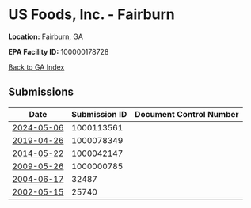 # US Foods, Inc. - Fairburn

**Location:** Fairburn, GA

**EPA Facility ID:** 100000178728

[Back to GA Index](../../index.md)

## Submissions

| Date | Submission ID | Document Control Number |
|------|--------------|-------------------------|
| [2024-05-06](submissions/1000113561.md) | 1000113561 |  |
| [2019-04-26](submissions/1000078349.md) | 1000078349 |  |
| [2014-05-22](submissions/1000042147.md) | 1000042147 |  |
| [2009-05-26](submissions/1000000785.md) | 1000000785 |  |
| [2004-06-17](submissions/32487.md) | 32487 |  |
| [2002-05-15](submissions/25740.md) | 25740 |  |
